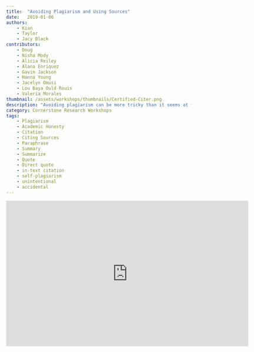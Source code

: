 ```yaml
---
title:  "Avoiding Plagiarism and Using Sources"
date:   2019-01-06
authors:
    - Kian
    - Taylor
    - Jacy Black
contributors:
    - Doug
    - Nisha Mody
    - Alicia Reiley
    - Alana Enriquez
    - Gavin Jackson
    - Hanna Young
    - Jacelyn Omusi
    - Lou Baya Ould Rouis
    - Valeria Morales
thumbnail: /assets/workshops/thumbnails/Certified-Citer.png
description: "Avoiding plagiarism can be more tricky than it seems at first glance. Complete this activity to learn strategies for avoiding plagiarism."
category: Cornerstone Research Workshops
tags:
    - Plagiarism
    - Academic Honesty
    - Citation
    - Citing Sources
    - Paraphrase
    - Summary
    - Summarize
    - Quote
    - Direct quote
    - in-text citation
    - self-plagiarism
    - unintentional
    - accidental
---
```

<iframe src="https://ccle.ucla.edu/mod/hvp/embed.php?id=2370337" width="657" height="395" frameborder="0" allowfullscreen="allowfullscreen"></iframe><script src="https://ccle.ucla.edu/mod/hvp/library/js/h5p-resizer.js" charset="UTF-8"></script>